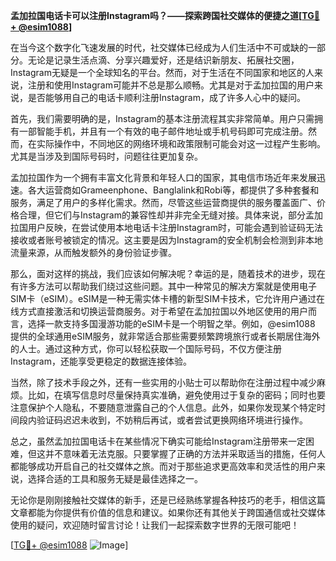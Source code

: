 **孟加拉国电话卡可以注册Instagram吗？——探索跨国社交媒体的便捷之道[[TG💪+ @esim1088](https://t.me/s/esim1088)]**

在当今这个数字化飞速发展的时代，社交媒体已经成为人们生活中不可或缺的一部分。无论是记录生活点滴、分享兴趣爱好，还是结识新朋友、拓展社交圈，Instagram无疑是一个全球知名的平台。然而，对于生活在不同国家和地区的人来说，注册和使用Instagram可能并不总是那么顺畅。尤其是对于孟加拉国的用户来说，是否能够用自己的电话卡顺利注册Instagram，成了许多人心中的疑问。

首先，我们需要明确的是，Instagram的基本注册流程其实非常简单。用户只需拥有一部智能手机，并且有一个有效的电子邮件地址或手机号码即可完成注册。然而，在实际操作中，不同地区的网络环境和政策限制可能会对这一过程产生影响。尤其是当涉及到国际号码时，问题往往更加复杂。

孟加拉国作为一个拥有丰富文化背景和年轻人口的国家，其电信市场近年来发展迅速。各大运营商如Grameenphone、Banglalink和Robi等，都提供了多种套餐和服务，满足了用户的多样化需求。然而，尽管这些运营商提供的服务覆盖面广、价格合理，但它们与Instagram的兼容性却并非完全无缝对接。具体来说，部分孟加拉国用户反映，在尝试使用本地电话卡注册Instagram时，可能会遇到验证码无法接收或者账号被锁定的情况。这主要是因为Instagram的安全机制会检测到非本地流量来源，从而触发额外的身份验证步骤。

那么，面对这样的挑战，我们应该如何解决呢？幸运的是，随着技术的进步，现在有许多方法可以帮助我们绕过这些问题。其中一种常见的解决方案就是使用电子SIM卡（eSIM）。eSIM是一种无需实体卡槽的新型SIM卡技术，它允许用户通过在线方式直接激活和切换运营商服务。对于希望在孟加拉国以外地区使用的用户而言，选择一款支持多国漫游功能的eSIM卡是一个明智之举。例如，@esim1088 提供的全球通用eSIM服务，就非常适合那些需要频繁跨境旅行或者长期居住海外的人士。通过这种方式，你可以轻松获取一个国际号码，不仅方便注册Instagram，还能享受更稳定的数据连接体验。

当然，除了技术手段之外，还有一些实用的小贴士可以帮助你在注册过程中减少麻烦。比如，在填写信息时尽量保持真实准确，避免使用过于复杂的密码；同时也要注意保护个人隐私，不要随意泄露自己的个人信息。此外，如果你发现某个特定时间段内验证码迟迟未收到，不妨稍后再试，或者尝试更换网络环境进行操作。

总之，虽然孟加拉国电话卡在某些情况下确实可能给Instagram注册带来一定困难，但这并不意味着无法克服。只要掌握了正确的方法并采取适当的措施，任何人都能够成功开启自己的社交媒体之旅。而对于那些追求更高效率和灵活性的用户来说，选择合适的工具和服务无疑是最佳选择之一。

无论你是刚刚接触社交媒体的新手，还是已经熟练掌握各种技巧的老手，相信这篇文章都能为你提供有价值的信息和建议。如果你还有其他关于跨国通信或社交媒体使用的疑问，欢迎随时留言讨论！让我们一起探索数字世界的无限可能吧！

[[TG💪+ @esim1088](https://t.me/s/esim1088) ![Image](https://i.postimg.cc/4NQfJmqS/Snipaste-2025-05-13-00-14-12.png)]